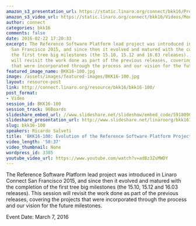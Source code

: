 ```yaml
---
amazon_s3_presentation_url: https://static.linaro.org/connect/bkk16/Presentations/Monday/BKK16-100.pdf
amazon_s3_video_url: https://static.linaro.org/connect/bkk16/Videos/Monday/BKK16-100%20Evolution%20of%20the%20Reference%20Software.mp4
author: connect
categories: bkk16
comments: false
date: 2016-02-22 17:20:33
excerpt: The Reference Software Platform lead project was introduced in Linaro Connect
  San Francisco 2015, and since then it evolved and matured with the completion of
  the first tree big milestones (the 15.10, 15.12 and 16.03 releases). This session
  will revisit the work done as part of the previous releases, covering the projects
  that were incorporated through the process and our vision for the future milestones.
featured_image_name: BKK16-100.jpg
image: /assets/images/featured-images/BKK16-100.jpg
layout: resource-post
link: http://connect.linaro.org/resource/bkk16/bkk16-100/
post_format:
- Video
session_id: BKK16-100
session_track: 96Boards
slideshare_embed_url: //www.slideshare.net/slideshow/embed_code/59180905
slideshare_presentation_url: http://www.slideshare.net/linaroorg/bkk16100-evolution-of-the-reference-software-platform-project
slug: bkk16-100
speakers: Ricardo Salveti
title: 'BKK16-100: Evolution of the Reference Software Platform Project'
video_length: '58:37'
video_thumbnail: None
wordpress_id: 3305
youtube_video_url: https://www.youtube.com/watch?v=adBz3ZsMWDY
---
```


The Reference Software Platform lead project was introduced in Linaro Connect San Francisco 2015, and since then it evolved and matured with the completion of the first tree big milestones (the 15.10, 15.12 and 16.03 releases). This session will revisit the work done as part of the previous releases, covering the projects that were incorporated through the process and our vision for the future milestones.

Event Date: March 7, 2016
